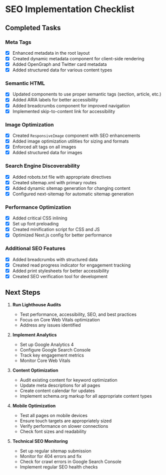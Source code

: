 # SEO Implementation Checklist

## Completed Tasks

### Meta Tags
- [x] Enhanced metadata in the root layout
- [x] Created dynamic metadata component for client-side rendering
- [x] Added OpenGraph and Twitter card metadata
- [x] Added structured data for various content types

### Semantic HTML
- [x] Updated components to use proper semantic tags (section, article, etc.)
- [x] Added ARIA labels for better accessibility 
- [x] Added breadcrumbs component for improved navigation
- [x] Implemented skip-to-content link for accessibility

### Image Optimization
- [x] Created `ResponsiveImage` component with SEO enhancements
- [x] Added image optimization utilities for sizing and formats
- [x] Enforced alt tags on all images
- [x] Added structured data for images

### Search Engine Discoverability
- [x] Added robots.txt file with appropriate directives
- [x] Created sitemap.xml with primary routes
- [x] Added dynamic sitemap generation for changing content
- [x] Configured next-sitemap for automatic sitemap generation

### Performance Optimization
- [x] Added critical CSS inlining
- [x] Set up font preloading
- [x] Created minification script for CSS and JS
- [x] Optimized Next.js config for better performance

### Additional SEO Features
- [x] Added breadcrumbs with structured data
- [x] Created read progress indicator for engagement tracking
- [x] Added print stylesheets for better accessibility
- [x] Created SEO verification tool for development

## Next Steps

1. **Run Lighthouse Audits**
   - Test performance, accessibility, SEO, and best practices
   - Focus on Core Web Vitals optimization
   - Address any issues identified

2. **Implement Analytics**
   - Set up Google Analytics 4
   - Configure Google Search Console
   - Track key engagement metrics
   - Monitor Core Web Vitals

3. **Content Optimization**
   - Audit existing content for keyword optimization
   - Update meta descriptions for all pages
   - Create content calendar for updates
   - Implement schema.org markup for all appropriate content types

4. **Mobile Optimization**
   - Test all pages on mobile devices
   - Ensure touch targets are appropriately sized
   - Verify performance on slower connections
   - Check font sizes and readability

5. **Technical SEO Monitoring**
   - Set up regular sitemap submission
   - Monitor for 404 errors and fix
   - Check for crawl errors in Google Search Console
   - Implement regular SEO health checks
